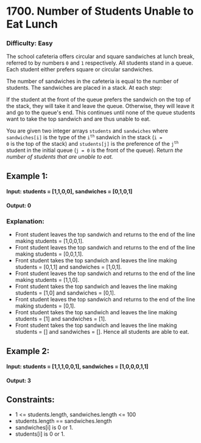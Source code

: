 # 1700. Number of Students Unable to Eat Lunch

### Difficulty: Easy


The school cafeteria offers circular and square sandwiches at lunch break, referred to by numbers <code>0</code> and <code>1</code> respectively. All students stand in a queue. Each student either prefers square or circular sandwiches.

The number of sandwiches in the cafeteria is equal to the number of students. The sandwiches are placed in a stack. At each step:

If the student at the front of the queue prefers the sandwich on the top of the stack, they will take it and leave the queue.
Otherwise, they will leave it and go to the queue's end.
This continues until none of the queue students want to take the top sandwich and are thus unable to eat.

You are given two integer arrays <code>students</code> and <code>sandwiches</code> where <code>sandwiches[i]</code> is the type of the <code>i​​​​​<sup>​th</sup></code> sandwich in the stack (<code>i = 0</code> is the top of the stack) and <code>students[j]</code> is the preference of the <code>j​​​​​​<sup>th</sup></code> student in the initial queue (<code>j = 0</code> is the front of the queue). Return _the number of students that are unable to eat._

 

## Example 1:

#### Input: students = [1,1,0,0], sandwiches = [0,1,0,1]
#### Output: 0 

### Explanation:
- Front student leaves the top sandwich and returns to the end of the line making students = [1,0,0,1].
- Front student leaves the top sandwich and returns to the end of the line making students = [0,0,1,1].
- Front student takes the top sandwich and leaves the line making students = [0,1,1] and sandwiches = [1,0,1].
- Front student leaves the top sandwich and returns to the end of the line making students = [1,1,0].
- Front student takes the top sandwich and leaves the line making students = [1,0] and sandwiches = [0,1].
- Front student leaves the top sandwich and returns to the end of the line making students = [0,1].
- Front student takes the top sandwich and leaves the line making students = [1] and sandwiches = [1].
- Front student takes the top sandwich and leaves the line making students = [] and sandwiches = [].
Hence all students are able to eat.

## Example 2:

#### Input: students = [1,1,1,0,0,1], sandwiches = [1,0,0,0,1,1]
#### Output: 3
 

## Constraints:

- 1 <= students.length, sandwiches.length <= 100
- students.length == sandwiches.length
- sandwiches[i] is 0 or 1.
- students[i] is 0 or 1.